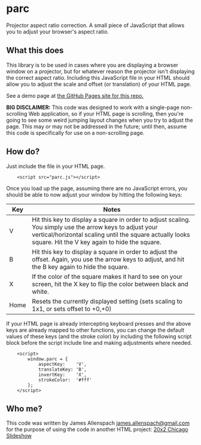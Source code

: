 # parc
Projector aspect ratio correction. A small piece of JavaScript that allows you to adjust your browser's aspect ratio.

## What this does

This library is to be used in cases where you are displaying a browser window on a projector, but for whatever reason the projector isn't displaying the correct aspect ratio. Including this JavaScript file in your HTML should allow you to adjust the scale and offset (or translation) of your HTML page. 

See a demo page at [the GitHub Pages site for this repo.](https://manminusone.github.io/parc/)

**BIG DISCLAIMER:** This code was designed to work with a single-page non-scrolling Web application, so if your HTML page is scrolling, then you're going to see some weird jumping layout changes when you try to adjust the page. This may or may not be addressed in the future; until then, assume this code is specifically for use on a non-scrolling page.

## How do?

Just include the file in your HTML page.
```
    <script src="parc.js"></script>
```
Once you load up the page, assuming there are no JavaScript errors, you should be able to now adjust your window by hitting the following keys:

Key  | Notes
-----|------
V    | Hit this key to display a square in order to adjust scaling. You simply use the arrow keys to adjust your vertical/horizontal scaling until the square actually looks square. Hit the V key again to hide the square.
B    | Hit this key to display a square in order to adjust the offset. Again, you use the arrow keys to adjust, and hit the B key again to hide the square.
X    | If the color of the square makes it hard to see on your screen, hit the X key to flip the color between black and white.
Home | Resets the currently displayed setting (sets scaling to 1x1, or sets offset to +0,+0)

If your HTML page is already intercepting keyboard presses and the above keys are already mapped to other functions, you can change the default values of these keys (and the stroke color) by including the following script block before the script include line and making adjustments where needed.
```
    <script>
        window.parc = {
            aspectKey:    'V',
            translateKey: 'B',
            invertKey:    'X',
            strokeColor:  '#fff'
        };
    </script>
```

## Who me?

This code was written by James Allenspach <james.allenspach@gmail.com> for the purpose of using the code in another HTML project: [20x2 Chicago Slideshow](https://github.com/manminusone/20x2chi-slides)
